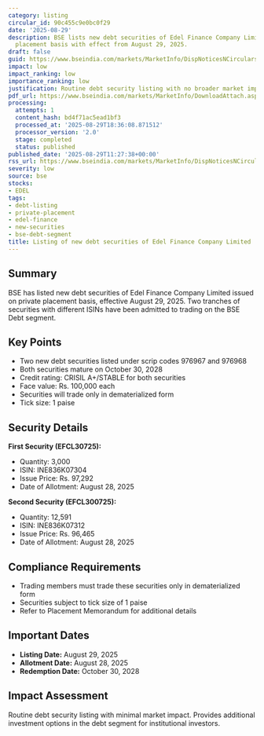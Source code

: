```yaml
---
category: listing
circular_id: 90c455c9e0bc0f29
date: '2025-08-29'
description: BSE lists new debt securities of Edel Finance Company Limited on private
  placement basis with effect from August 29, 2025.
draft: false
guid: https://www.bseindia.com/markets/MarketInfo/DispNoticesNCirculars.aspx?Noticeid={453A8746-EED1-4DD4-80AA-34F7BCF53558}&noticeno=20250829-27&dt=08/29/2025&icount=27&totcount=61&flag=0
impact: low
impact_ranking: low
importance_ranking: low
justification: Routine debt security listing with no broader market impact
pdf_url: https://www.bseindia.com/markets/MarketInfo/DownloadAttach.aspx?id=20250829-27&attachedId=
processing:
  attempts: 1
  content_hash: bd4f71ac5ead1bf3
  processed_at: '2025-08-29T18:36:08.871512'
  processor_version: '2.0'
  stage: completed
  status: published
published_date: '2025-08-29T11:27:38+00:00'
rss_url: https://www.bseindia.com/markets/MarketInfo/DispNoticesNCirculars.aspx?Noticeid={453A8746-EED1-4DD4-80AA-34F7BCF53558}&noticeno=20250829-27&dt=08/29/2025&icount=27&totcount=61&flag=0
severity: low
source: bse
stocks:
- EDEL
tags:
- debt-listing
- private-placement
- edel-finance
- new-securities
- bse-debt-segment
title: Listing of new debt securities of Edel Finance Company Limited
---
```


## Summary

BSE has listed new debt securities of Edel Finance Company Limited issued on private placement basis, effective August 29, 2025. Two tranches of securities with different ISINs have been admitted to trading on the BSE Debt segment.

## Key Points

- Two new debt securities listed under scrip codes 976967 and 976968
- Both securities mature on October 30, 2028
- Credit rating: CRISIL A+/STABLE for both securities
- Face value: Rs. 100,000 each
- Securities will trade only in dematerialized form
- Tick size: 1 paise

## Security Details

**First Security (EFCL30725):**
- Quantity: 3,000
- ISIN: INE836K07304
- Issue Price: Rs. 97,292
- Date of Allotment: August 28, 2025

**Second Security (EFCL300725):**
- Quantity: 12,591
- ISIN: INE836K07312
- Issue Price: Rs. 96,465
- Date of Allotment: August 28, 2025

## Compliance Requirements

- Trading members must trade these securities only in dematerialized form
- Securities subject to tick size of 1 paise
- Refer to Placement Memorandum for additional details

## Important Dates

- **Listing Date:** August 29, 2025
- **Allotment Date:** August 28, 2025
- **Redemption Date:** October 30, 2028

## Impact Assessment

Routine debt security listing with minimal market impact. Provides additional investment options in the debt segment for institutional investors.
